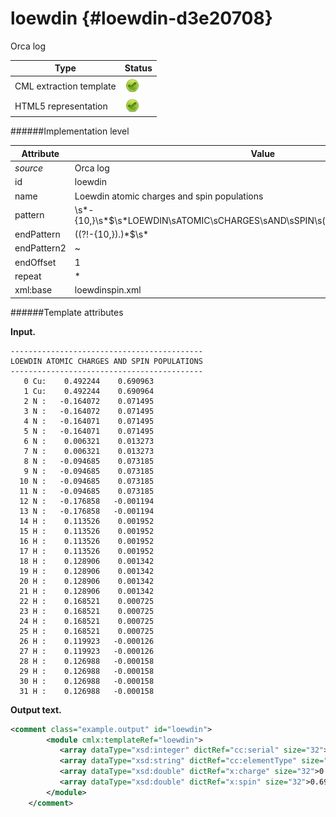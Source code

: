 # loewdin {#loewdin-d3e20708}

Orca log

| Type                                                                                                                                                                                                  | Status                                                                                                                                                                                                |
|----|----|
| CML extraction template                                                                                                                                                                               | ![](/imgs/Total.png)                                                                                                                                                                                  |
| HTML5 representation                                                                                                                                                                                  | ![](/imgs/Total.png)                                                                                                                                                                                  |

######Implementation level

| Attribute                                                                                                                                                                                             | Value                                                                                                                                                                                                 |
|----|----|
| *source*                                                                                                                                                                                              | Orca log                                                                                                                                                                                              |
| id                                                                                                                                                                                                    | loewdin                                                                                                                                                                                               |
| name                                                                                                                                                                                                  | Loewdin atomic charges and spin populations                                                                                                                                                           |
| pattern                                                                                                                                                                                               | \\s\*-{10,}\\s\*\$\\s\*LOEWDIN\\sATOMIC\\sCHARGES\\sAND\\sSPIN\\s(POPULATIONSIDENSITIES)\\s\*                                                                                                         |
| endPattern                                                                                                                                                                                            | ((?!-{10,}).)\*\$\\s\*                                                                                                                                                                                |
| endPattern2                                                                                                                                                                                           | \~                                                                                                                                                                                                    |
| endOffset                                                                                                                                                                                             | 1                                                                                                                                                                                                     |
| repeat                                                                                                                                                                                                | \*                                                                                                                                                                                                    |
| xml:base                                                                                                                                                                                              | loewdinspin.xml                                                                                                                                                                                       |

######Template attributes

**Input.**

    -------------------------------------------
    LOEWDIN ATOMIC CHARGES AND SPIN POPULATIONS
    -------------------------------------------
       0 Cu:    0.492244    0.690963
       1 Cu:    0.492244    0.690964
       2 N :   -0.164072    0.071495
       3 N :   -0.164072    0.071495
       4 N :   -0.164071    0.071495
       5 N :   -0.164071    0.071495
       6 N :    0.006321    0.013273
       7 N :    0.006321    0.013273
       8 N :   -0.094685    0.073185
       9 N :   -0.094685    0.073185
      10 N :   -0.094685    0.073185
      11 N :   -0.094685    0.073185
      12 N :   -0.176858   -0.001194
      13 N :   -0.176858   -0.001194
      14 H :    0.113526    0.001952
      15 H :    0.113526    0.001952
      16 H :    0.113526    0.001952
      17 H :    0.113526    0.001952
      18 H :    0.128906    0.001342
      19 H :    0.128906    0.001342
      20 H :    0.128906    0.001342
      21 H :    0.128906    0.001342
      22 H :    0.168521    0.000725
      23 H :    0.168521    0.000725
      24 H :    0.168521    0.000725
      25 H :    0.168521    0.000725
      26 H :    0.119923   -0.000126
      27 H :    0.119923   -0.000126
      28 H :    0.126988   -0.000158
      29 H :    0.126988   -0.000158
      30 H :    0.126988   -0.000158
      31 H :    0.126988   -0.000158

        

**Output text.**

```xml
<comment class="example.output" id="loewdin">
        <module cmlx:templateRef="loewdin">
           <array dataType="xsd:integer" dictRef="cc:serial" size="32">0 1 2 3 4 5 6 7 8 9 10 11 12 13 14 15 16 17 18 19 20 21 22 23 24 25 26 27 28 29 30 31</array>
           <array dataType="xsd:string" dictRef="cc:elementType" size="32">Cu Cu N N N N N N N N N N N N H H H H H H H H H H H H H H H H H H</array>
           <array dataType="xsd:double" dictRef="x:charge" size="32">0.492244 0.492244 -0.164072 -0.164072 -0.164071 -0.164071 0.006321 0.006321 -0.094685 -0.094685 -0.094685 -0.094685 -0.176858 -0.176858 0.113526 0.113526 0.113526 0.113526 0.128906 0.128906 0.128906 0.128906 0.168521 0.168521 0.168521 0.168521 0.119923 0.119923 0.126988 0.126988 0.126988 0.126988</array>
           <array dataType="xsd:double" dictRef="x:spin" size="32">0.690963 0.690964 0.071495 0.071495 0.071495 0.071495 0.013273 0.013273 0.073185 0.073185 0.073185 0.073185 -0.001194 -0.001194 0.001952 0.001952 0.001952 0.001952 0.001342 0.001342 0.001342 0.001342 0.000725 0.000725 0.000725 0.000725 -0.000126 -0.000126 -0.000158 -0.000158 -0.000158 -0.000158</array>
        </module>
    </comment>
```
